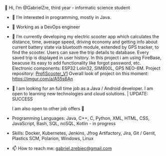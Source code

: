 👋 Hi, I’m @GabrielZre, third year - informatic science student
- 👀 I’m interested in programming, mostly in Java.
- 👀 Working as a DevOps engineer
- 🌱 I’m currently developing my electric scooter app which calculates the distance, time, average speed, driving economy and getting info about current battery state via bluetooth module,
extended by GPS tracker, to find the scooter. 
Users can save the trip details to database. 
Every saved trip is displayed in user history. 
In this project i am using FireBase, beacuse its easy to add functionality like forgot password, etc. 
Electronic components: ESP32 Lolin32, SIM800L, GPS NEO-6M.
Project repository: [ProfiScooter_V1](https://github.com/GabrielZre/ProfiScooter_V1)
Overall look of project on this moment: https://imgur.com/a/A55s6An

- 💞️ I am looking for an full time job as a Java / Android developer. I am open to learning new technologies and cloud solutions. | UPDATE: SUCCESS

  I am also open to other job offers 🙂	

- Programming Languages: Java, C++, C, Python, XML, HTML, CSS, JavaScript, Bash, SQL, noSQL, Kotlin - in progress
- Skills:  Docker, Kubernetes, Jenkins, Jfrog Artifactory, Jira, Git / Gerrit, Plastics SCM, Polarion, Windows, Linux
- 📫 How to reach me: gabriel.zrebiec@gmail.com

<!---
GabrielZre/GabrielZre is a ✨ special ✨ repository because its `README.md` (this file) appears on your GitHub profile.
You can click the Preview link to take a look at your changes.
--->
